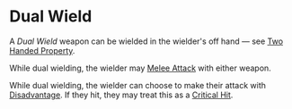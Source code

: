 # Dual Wield

A *Dual Wield* weapon can be wielded in the wielder's off hand — see [Two Handed Property](Two%20Handed%20Property.md).

While dual wielding, the wielder may [Melee Attack](../../Game%20Procedures/Combat/Melee%20Attack.md) with either weapon.

While dual wielding, the wielder can choose to make their attack with [Disadvantage](../../Game%20Procedures/Die%20Rolling%20Mechanics/Disadvantage.md). If they hit, they may treat this as a [Critical Hit](../../Game%20Procedures/Die%20Rolling%20Mechanics/Critical%20Hit.md).
